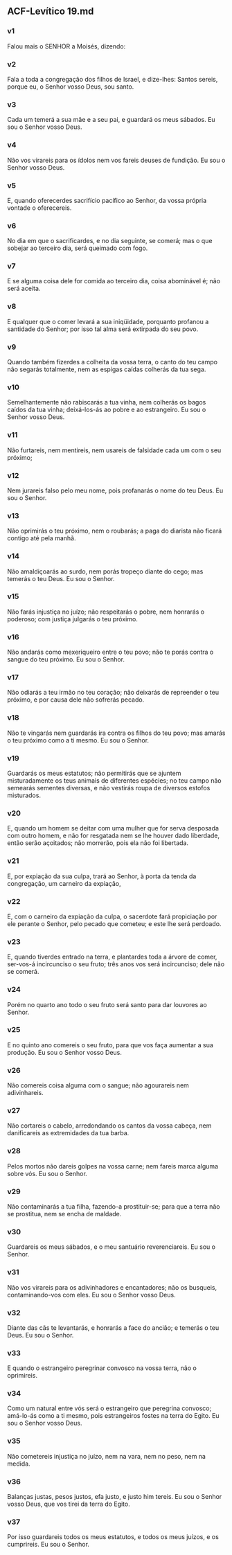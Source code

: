 ## ACF-Levítico 19.md
### v1
 Falou mais o SENHOR a Moisés, dizendo:
### v2
 Fala a toda a congregação dos filhos de Israel, e dize-lhes: Santos sereis, porque eu, o Senhor vosso Deus, sou santo.
### v3
 Cada um temerá a sua mãe e a seu pai, e guardará os meus sábados. Eu sou o Senhor vosso Deus.
### v4
 Não vos virareis para os ídolos nem vos fareis deuses de fundição. Eu sou o Senhor vosso Deus.
### v5
 E, quando oferecerdes sacrifício pacífico ao Senhor, da vossa própria vontade o oferecereis.
### v6
 No dia em que o sacrificardes, e no dia seguinte, se comerá; mas o que sobejar ao terceiro dia, será queimado com fogo.
### v7
 E se alguma coisa dele for comida ao terceiro dia, coisa abominável é; não será aceita.
### v8
 E qualquer que o comer levará a sua iniqüidade, porquanto profanou a santidade do Senhor; por isso tal alma será extirpada do seu povo.
### v9
 Quando também fizerdes a colheita da vossa terra, o canto do teu campo não segarás totalmente, nem as espigas caídas colherás da tua sega.
### v10
 Semelhantemente não rabiscarás a tua vinha, nem colherás os bagos caídos da tua vinha; deixá-los-ás ao pobre e ao estrangeiro. Eu sou o Senhor vosso Deus.
### v11
 Não furtareis, nem mentireis, nem usareis de falsidade cada um com o seu próximo;
### v12
 Nem jurareis falso pelo meu nome, pois profanarás o nome do teu Deus. Eu sou o Senhor.
### v13
 Não oprimirás o teu próximo, nem o roubarás; a paga do diarista não ficará contigo até pela manhã.
### v14
 Não amaldiçoarás ao surdo, nem porás tropeço diante do cego; mas temerás o teu Deus. Eu sou o Senhor.
### v15
 Não farás injustiça no juízo; não respeitarás o pobre, nem honrarás o poderoso; com justiça julgarás o teu próximo.
### v16
 Não andarás como mexeriqueiro entre o teu povo; não te porás contra o sangue do teu próximo. Eu sou o Senhor.
### v17
 Não odiarás a teu irmão no teu coração; não deixarás de repreender o teu próximo, e por causa dele não sofrerás pecado.
### v18
 Não te vingarás nem guardarás ira contra os filhos do teu povo; mas amarás o teu próximo como a ti mesmo. Eu sou o Senhor.
### v19
 Guardarás os meus estatutos; não permitirás que se ajuntem misturadamente os teus animais de diferentes espécies; no teu campo não semearás sementes diversas, e não vestirás roupa de diversos estofos misturados.
### v20
 E, quando um homem se deitar com uma mulher que for serva desposada com outro homem, e não for resgatada nem se lhe houver dado liberdade, então serão açoitados; não morrerão, pois ela não foi libertada.
### v21
 E, por expiação da sua culpa, trará ao Senhor, à porta da tenda da congregação, um carneiro da expiação,
### v22
 E, com o carneiro da expiação da culpa, o sacerdote fará propiciação por ele perante o Senhor, pelo pecado que cometeu; e este lhe será perdoado.
### v23
 E, quando tiverdes entrado na terra, e plantardes toda a árvore de comer, ser-vos-á incircunciso o seu fruto; três anos vos será incircunciso; dele não se comerá.
### v24
 Porém no quarto ano todo o seu fruto será santo para dar louvores ao Senhor.
### v25
 E no quinto ano comereis o seu fruto, para que vos faça aumentar a sua produção. Eu sou o Senhor vosso Deus.
### v26
 Não comereis coisa alguma com o sangue; não agourareis nem adivinhareis.
### v27
 Não cortareis o cabelo, arredondando os cantos da vossa cabeça, nem danificareis as extremidades da tua barba.
### v28
 Pelos mortos não dareis golpes na vossa carne; nem fareis marca alguma sobre vós. Eu sou o Senhor.
### v29
 Não contaminarás a tua filha, fazendo-a prostituir-se; para que a terra não se prostitua, nem se encha de maldade.
### v30
 Guardareis os meus sábados, e o meu santuário reverenciareis. Eu sou o Senhor.
### v31
 Não vos virareis para os adivinhadores e encantadores; não os busqueis, contaminando-vos com eles. Eu sou o Senhor vosso Deus.
### v32
 Diante das cãs te levantarás, e honrarás a face do ancião; e temerás o teu Deus. Eu sou o Senhor.
### v33
 E quando o estrangeiro peregrinar convosco na vossa terra, não o oprimireis.
### v34
 Como um natural entre vós será o estrangeiro que peregrina convosco; amá-lo-ás como a ti mesmo, pois estrangeiros fostes na terra do Egito. Eu sou o Senhor vosso Deus.
### v35
 Não cometereis injustiça no juízo, nem na vara, nem no peso, nem na medida.
### v36
 Balanças justas, pesos justos, efa justo, e justo him tereis. Eu sou o Senhor vosso Deus, que vos tirei da terra do Egito.
### v37
 Por isso guardareis todos os meus estatutos, e todos os meus juízos, e os cumprireis. Eu sou o Senhor.
